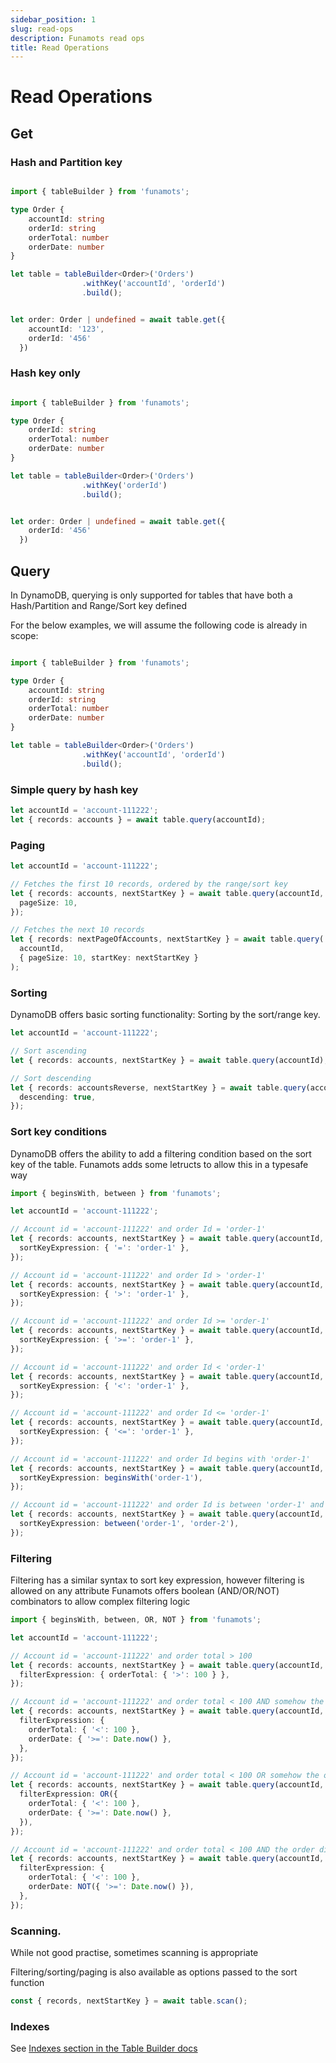 ```yaml
---
sidebar_position: 1
slug: read-ops
description: Funamots read ops
title: Read Operations
---
```


# Read Operations

## Get

### Hash and Partition key

```typescript

import { tableBuilder } from 'funamots';

type Order {
    accountId: string
    orderId: string
    orderTotal: number
    orderDate: number
}

let table = tableBuilder<Order>('Orders')
                .withKey('accountId', 'orderId')
                .build();


let order: Order | undefined = await table.get({
    accountId: '123',
    orderId: '456'
  })
```

### Hash key only

```typescript

import { tableBuilder } from 'funamots';

type Order {
    orderId: string
    orderTotal: number
    orderDate: number
}

let table = tableBuilder<Order>('Orders')
                .withKey('orderId')
                .build();


let order: Order | undefined = await table.get({
    orderId: '456'
  })
```

## Query

In DynamoDB, querying is only supported for tables that have both a Hash/Partition and Range/Sort key defined

For the below examples, we will assume the following code is already in scope:

```typescript

import { tableBuilder } from 'funamots';

type Order {
    accountId: string
    orderId: string
    orderTotal: number
    orderDate: number
}

let table = tableBuilder<Order>('Orders')
                .withKey('accountId', 'orderId')
                .build();

```

### Simple query by hash key

```typescript
let accountId = 'account-111222';
let { records: accounts } = await table.query(accountId);
```

### Paging

```typescript
let accountId = 'account-111222';

// Fetches the first 10 records, ordered by the range/sort key
let { records: accounts, nextStartKey } = await table.query(accountId, {
  pageSize: 10,
});

// Fetches the next 10 records
let { records: nextPageOfAccounts, nextStartKey } = await table.query(
  accountId,
  { pageSize: 10, startKey: nextStartKey }
);
```

### Sorting

DynamoDB offers basic sorting functionality: Sorting by the sort/range key.

```typescript
let accountId = 'account-111222';

// Sort ascending
let { records: accounts, nextStartKey } = await table.query(accountId);

// Sort descending
let { records: accountsReverse, nextStartKey } = await table.query(accountId, {
  descending: true,
});
```

### Sort key conditions

DynamoDB offers the ability to add a filtering condition based on the sort key of the table.
Funamots adds some letructs to allow this in a typesafe way

```typescript
import { beginsWith, between } from 'funamots';

let accountId = 'account-111222';

// Account id = 'account-111222' and order Id = 'order-1'
let { records: accounts, nextStartKey } = await table.query(accountId, {
  sortKeyExpression: { '=': 'order-1' },
});

// Account id = 'account-111222' and order Id > 'order-1'
let { records: accounts, nextStartKey } = await table.query(accountId, {
  sortKeyExpression: { '>': 'order-1' },
});

// Account id = 'account-111222' and order Id >= 'order-1'
let { records: accounts, nextStartKey } = await table.query(accountId, {
  sortKeyExpression: { '>=': 'order-1' },
});

// Account id = 'account-111222' and order Id < 'order-1'
let { records: accounts, nextStartKey } = await table.query(accountId, {
  sortKeyExpression: { '<': 'order-1' },
});

// Account id = 'account-111222' and order Id <= 'order-1'
let { records: accounts, nextStartKey } = await table.query(accountId, {
  sortKeyExpression: { '<=': 'order-1' },
});

// Account id = 'account-111222' and order Id begins with 'order-1'
let { records: accounts, nextStartKey } = await table.query(accountId, {
  sortKeyExpression: beginsWith('order-1'),
});

// Account id = 'account-111222' and order Id is between 'order-1' and 'order-2'
let { records: accounts, nextStartKey } = await table.query(accountId, {
  sortKeyExpression: between('order-1', 'order-2'),
});
```

### Filtering

Filtering has a similar syntax to sort key expression, however filtering is allowed on any attribute
Funamots offers boolean (AND/OR/NOT) combinators to allow complex filtering logic

```typescript
import { beginsWith, between, OR, NOT } from 'funamots';

let accountId = 'account-111222';

// Account id = 'account-111222' and order total > 100
let { records: accounts, nextStartKey } = await table.query(accountId, {
  filterExpression: { orderTotal: { '>': 100 } },
});

// Account id = 'account-111222' and order total < 100 AND somehow the order occured in the future
let { records: accounts, nextStartKey } = await table.query(accountId, {
  filterExpression: {
    orderTotal: { '<': 100 },
    orderDate: { '>=': Date.now() },
  },
});

// Account id = 'account-111222' and order total < 100 OR somehow the order occured in the future
let { records: accounts, nextStartKey } = await table.query(accountId, {
  filterExpression: OR({
    orderTotal: { '<': 100 },
    orderDate: { '>=': Date.now() },
  }),
});

// Account id = 'account-111222' and order total < 100 AND the order did NOT occur in the future
let { records: accounts, nextStartKey } = await table.query(accountId, {
  filterExpression: {
    orderTotal: { '<': 100 },
    orderDate: NOT({ '>=': Date.now() }),
  },
});
```

### Scanning.

While not good practise, sometimes scanning is appropriate

Filtering/sorting/paging is also available as options passed to the sort function

```typescript
const { records, nextStartKey } = await table.scan();
```

### Indexes

See [Indexes section in the Table Builder docs](./../table-definition/table-builder#indexes)

